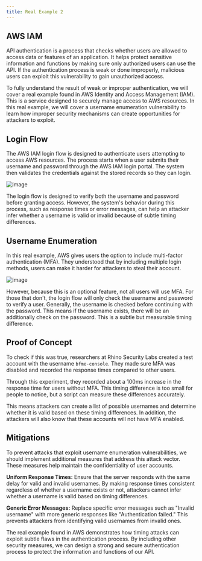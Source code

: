 ```yaml
---
title: Real Example 2
---
```


## AWS IAM

API authentication is a process that checks whether users are allowed to access data or features of an application. It helps protect sensitive information and functions by making sure only authorized users can use the API. If the authentication process is weak or done improperly, malicious users can exploit this vulnerability to gain unauthorized access.

To fully understand the result of weak or improper authentication, we will cover a real example found in AWS Identity and Access Management (IAM). This is a service designed to securely manage access to AWS resources. In this real example, we will cover a username enumeration vulnerability to learn how improper security mechanisms can create opportunities for attackers to exploit.

## Login Flow

The AWS IAM login flow is designed to authenticate users attempting to access AWS resources. The process starts when a user submits their username and password through the AWS IAM login portal. The system then validates the credentials against the stored records so they can login.

![image](https://rhinosecuritylabs.com/wp-content/uploads/2025/02/6-1-750x350.png)

The login flow is designed to verify both the username and password before granting access. However, the system's behavior during this process, such as response times or error messages, can help an attacker infer whether a username is valid or invalid because of subtle timing differences.

## Username Enumeration

In this real example, AWS gives users the option to include multi-factor authentication (MFA). They understood that by including multiple login methods, users can make it harder for attackers to steal their account.

![image](https://rhinosecuritylabs.com/wp-content/uploads/2025/02/7.png)

However, because this is an optional feature, not all users will use MFA. For those that don't, the login flow will only check the username and password to verify a user. Generally, the username is checked before continuing with the password. This means if the username exists, there will be an additionally check on the password. This is a subtle but measurable timing difference.

## Proof of Concept

To check if this was true, researchers at Rhino Security Labs created a test account with the username `bfme-console`. They made sure MFA was disabled and recorded the response times compared to other users.

Through this experiment, they recorded about a 100ms increase in the response time for users without MFA. This timing difference is too small for people to notice, but a script can measure these differences accurately.

This means attackers can create a list of possible usernames and determine whether it is valid based on these timing differences. In addition, the attackers will also know that these accounts will not have MFA enabled.

## Mitigations

To prevent attacks that exploit username enumeration vulnerabilities, we should implement additional measures that address this attack vector. These measures help maintain the confidentiality of user accounts.

**Uniform Response Times:** Ensure that the server responds with the same delay for valid and invalid usernames. By making response times consistent regardless of whether a username exists or not, attackers cannot infer whether a username is valid based on timing differences.

**Generic Error Messages:** Replace specific error messages such as "Invalid username" with more generic responses like "Authentication failed." This prevents attackers from identifying valid usernames from invalid ones.

The real example found in AWS demonstrates how timing attacks can exploit subtle flaws in the authentication process. By including other security measures, we can design a strong and secure authentication process to protect the information and functions of our API.

